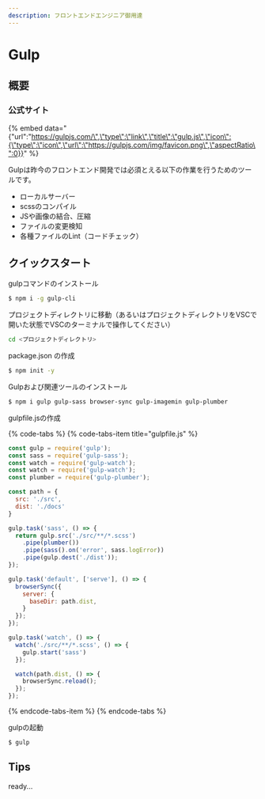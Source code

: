 ```yaml
---
description: フロントエンドエンジニア御用達
---
```


# Gulp

## 概要

### 公式サイト

{% embed data="{\"url\":\"https://gulpjs.com/\",\"type\":\"link\",\"title\":\"gulp.js\",\"icon\":{\"type\":\"icon\",\"url\":\"https://gulpjs.com/img/favicon.png\",\"aspectRatio\":0}}" %}

Gulpは昨今のフロントエンド開発では必須とえる以下の作業を行うためのツールです。

* ローカルサーバー
* scssのコンパイル
* JSや画像の結合、圧縮
* ファイルの変更検知
* 各種ファイルのLint（コードチェック）

## クイックスタート

gulpコマンドのインストール

```bash
$ npm i -g gulp-cli
```

プロジェクトディレクトリに移動（あるいはプロジェクトディレクトリをVSCで開いた状態でVSCのターミナルで操作してください）

```bash
cd <プロジェクトディレクトリ>
```

package.json の作成

```bash
$ npm init -y
```

Gulpおよび関連ツールのインストール

```bash
$ npm i gulp gulp-sass browser-sync gulp-imagemin gulp-plumber
```

gulpfile.jsの作成

{% code-tabs %}
{% code-tabs-item title="gulpfile.js" %}
```javascript
const gulp = require('gulp');
const sass = require('gulp-sass');
const watch = require('gulp-watch');
const watch = require('gulp-watch');
const plumber = require('gulp-plumber');

const path = {
  src: './src',
  dist: './docs'
}

gulp.task('sass', () => {
  return gulp.src('./src/**/*.scss')
    .pipe(plumber())
    .pipe(sass().on('error', sass.logError))
    .pipe(gulp.dest('./dist'));
});

gulp.task('default', ['serve'], () => {
  browserSync({
    server: {
      baseDir: path.dist,
    }
  });
});

gulp.task('watch', () => {
  watch('./src/**/*.scss', () => {
    gulp.start('sass')
  });

  watch(path.dist, () => {
    browserSync.reload();
  });
});
```
{% endcode-tabs-item %}
{% endcode-tabs %}

gulpの起動

```bash
$ gulp
```

## Tips

ready...



